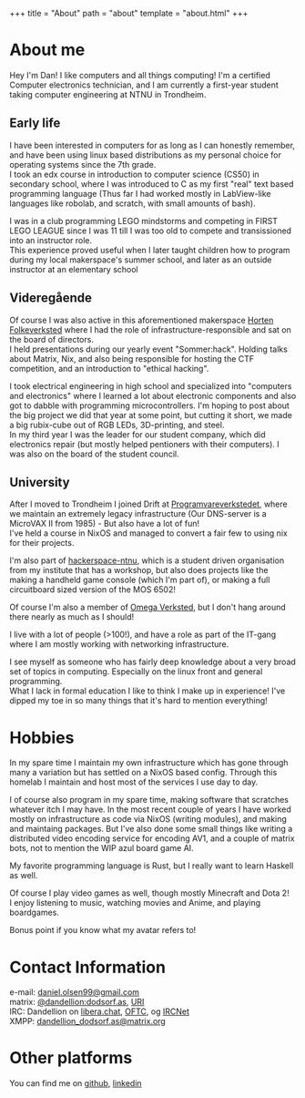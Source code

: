 +++
title = "About"
path = "about"
template = "about.html"
+++

# About me
Hey I'm Dan! I like computers and all things computing! I'm a certified Computer electronics technician,
and I am currently a first-year student taking computer engineering at NTNU in Trondheim.

## Early life

I have been interested in computers for as long as I can honestly remember, and have been using linux based distributions as my personal choice for operating systems since the 7th grade.  
I took an edx course in introduction to computer science (CS50) in secondary school, where I was introduced to C as my first "real" text based programming language
(Thus far I had worked mostly in LabView-like languages like robolab, and scratch, with small amounts of bash).

I was in a club programming LEGO mindstorms and competing in FIRST LEGO LEAGUE since I was 11 till I was too old to compete and transissioned into an instructor role.   
This experience proved useful when I later taught children how to program during my local makerspace's summer school, and later as an outside instructor at an elementary school  

## Videregående

Of course I was also active in this aforementioned makerspace [Horten Folkeverksted](https://folkeverkstedet.com/) where I had the role of infrastructure-responsible and sat on the board of directors.  
I held presentations during our yearly event "Sommer:hack". Holding talks about Matrix, Nix, and also being responsible for hosting the CTF competition, and an introduction to "ethical hacking".  


I took electrical engineering in high school and specialized into "computers and electronics" where I learned a lot about electronic components and also got to dabble with programming microcontrollers.
I'm hoping to post about the big project we did that year at some point, but cutting it short, we made a big rubix-cube out of RGB LEDs, 3D-printing, and steel.  
In my third year I was the leader for our student company, which did electronics repair (but mostly helped pentioners with their computers). I was also on the board of the student council.

## University

After I moved to Trondheim I joined Drift at [Programvareverkstedet](https://www.pvv.ntnu.no/), where we maintain an extremely legacy infrastructure (Our DNS-server is a MicroVAX II from 1985) - But also have a lot of fun!  
I've held a course in NixOS and managed to convert a fair few to using nix for their projects.

I'm also part of [hackerspace-ntnu](https://www.hackerspace-ntnu.no/), which is a student driven organisation from my institute that has a workshop, 
but also does projects like the making a handheld game console (which I'm part of), or making a full circuitboard sized version of the MOS 6502!

Of course I'm also a member of [Omega Verksted](https://www.omegav.ntnu.no/), but I don't hang around there nearly as much as I should!

I live with a lot of people (>100!), and have a role as part of the IT-gang where I am mostly working with networking infrastructure.

I see myself as someone who has fairly deep knowledge about a very broad set of topics in computing. Especially on the linux front and general programming.  
What I lack in formal education I like to think I make up in experience! I've dipped my toe in so many things that it's hard to mention everything!

# Hobbies

In my spare time I maintain my own infrastructure which has gone through many a variation but has settled on a NixOS based config.
Through this homelab I maintain and host most of the services I use day to day.

I of course also program in my spare time, making software that scratches whatever itch I may have.
In the most recent couple of years I have worked mostly on infrastructure as code via NixOS (writing modules), and making and maintaing packages.
But I've also done some small things like writing a distributed video encoding service for encoding AV1, and a couple of matrix bots, not to mention the WIP azul board game AI.

My favorite programming language is Rust, but I really want to learn Haskell as well.

Of course I play video games as well, though mostly Minecraft and Dota 2!  
I enjoy listening to music, watching movies and Anime, and playing boardgames.

Bonus point if you know what my avatar refers to!

# Contact Information

e-mail: [daniel.olsen99@gmail.com](mailto:daniel.olsen99@gmail.com)  
matrix: [@dandellion:dodsorf.as](https://matrix.to/#/@dandellion:dodsorf.as), [URI](matrix:u/dandellion:dodsorf.as)  
IRC: Dandellion on [libera.chat](https://libera.chat), [OFTC](https://oftc.net/), og [IRCNet](https://www.ircnet.com)  
XMPP: [dandellion_dodsorf.as@matrix.org](xmpp:dandellion_dodsorf.as@matrix.org)  

# Other platforms

You can find me on [github](https://github.com/dali99), [linkedin](https://www.linkedin.com/in/dandellion)
